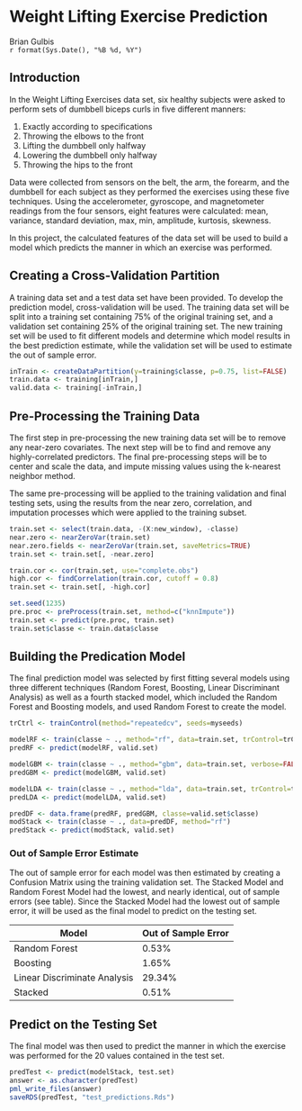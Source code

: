 # Weight Lifting Exercise Prediction
Brian Gulbis  
`r format(Sys.Date(), "%B %d, %Y")`  

## Introduction

In the Weight Lifting Exercises data set, six healthy subjects were asked to perform sets of dumbbell biceps curls in five different manners: 

1. Exactly according to specifications
2. Throwing the elbows to the front
3. Lifting the dumbbell only halfway
4. Lowering the dumbbell only halfway
5. Throwing the hips to the front


Data were collected from sensors on the belt, the arm, the forearm, and the dumbbell for each subject as they performed the exercises using these five techniques. Using the accelerometer, gyroscope, and magnetometer readings from the four sensors, eight features were calculated: mean, variance, standard deviation, max, min, amplitude, kurtosis, skewness. 

In this project, the calculated features of the data set will be used to build a model which predicts the manner in which an exercise was performed. 









## Creating a Cross-Validation Partition

A training data set and a test data set have been provided. To develop the prediction model, cross-validation will be used. The training data set will be split into a training set containing 75% of the original training set, and a validation set containing 25% of the original training set. The new training set will be used to fit different models and determine which model results in the best prediction estimate, while the validation set will be used to estimate the out of sample error.


```r
inTrain <- createDataPartition(y=training$classe, p=0.75, list=FALSE)
train.data <- training[inTrain,]
valid.data <- training[-inTrain,]
```



## Pre-Processing the Training Data

The first step in pre-processing the new training data set will be to remove any near-zero covariates. The next step will be to find and remove any highly-correlated predictors. The final pre-processing steps will be to center and scale the data, and impute missing values using the k-nearest neighbor method.

The same pre-processing will be applied to the training validation and final testing sets, using the results from the near zero, correlation, and imputation processes which were applied to the training subset. 



```r
train.set <- select(train.data, -(X:new_window), -classe)
near.zero <- nearZeroVar(train.set)
near.zero.fields <- nearZeroVar(train.set, saveMetrics=TRUE)
train.set <- train.set[, -near.zero]

train.cor <- cor(train.set, use="complete.obs")
high.cor <- findCorrelation(train.cor, cutoff = 0.8)
train.set <- train.set[, -high.cor]

set.seed(1235)
pre.proc <- preProcess(train.set, method=c("knnImpute"))
train.set <- predict(pre.proc, train.set)
train.set$classe <- train.data$classe
```










## Building the Predication Model

The final prediction model was selected by first fitting several models using three different techniques (Random Forest, Boosting, Linear Discriminant Analysis) as well as a fourth stacked model, which included the Random Forest and Boosting models, and used Random Forest to create the model. 












```r
trCtrl <- trainControl(method="repeatedcv", seeds=myseeds)

modelRF <- train(classe ~ ., method="rf", data=train.set, trControl=trCtrl)
predRF <- predict(modelRF, valid.set)

modelGBM <- train(classe ~ ., method="gbm", data=train.set, verbose=FALSE, trControl=trCtrl)
predGBM <- predict(modelGBM, valid.set)

modelLDA <- train(classe ~ ., method="lda", data=train.set, trControl=trCtrl)
predLDA <- predict(modelLDA, valid.set)

predDF <- data.frame(predRF, predGBM, classe=valid.set$classe)
modStack <- train(classe ~ ., data=predDF, method="rf")
predStack <- predict(modStack, valid.set)
```

### Out of Sample Error Estimate

The out of sample error for each model was then estimated by creating a Confusion Matrix using the training validation set. The Stacked Model and Random Forest Model had the lowest, and nearly identical, out of sample errors (see table). Since the Stacked Model had the lowest out of sample error, it will be used as the final model to predict on the testing set.

Model | Out of Sample Error
------|------------------------------
Random Forest | 0.53%
Boosting | 1.65%
Linear Discriminate Analysis | 29.34%
Stacked | 0.51%



## Predict on the Testing Set

The final model was then used to predict the manner in which the exercise was performed for the 20 values contained in the test set. 




```r
predTest <- predict(modelStack, test.set)
answer <- as.character(predTest)
pml_write_files(answer)
saveRDS(predTest, "test_predictions.Rds")
```

